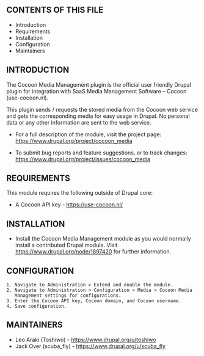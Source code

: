 CONTENTS OF THIS FILE
---------------------

 * Introduction
 * Requirements
 * Installation
 * Configuration
 * Maintainers


INTRODUCTION
------------

The Cocoon Media Management plugin is the official user friendly Drupal plugin
for integration with SaaS Media Management Software – Cocoon (use-cocoon.nl).

This plugin sends / requests the stored media from the Cocoon web service and
gets the corresponding media for easy usage in Drupal. No personal data or any
other information are sent to the web service.

 * For a full description of the module, visit the project page:
   https://www.drupal.org/project/cocoon_media

 * To submit bug reports and feature suggestions, or to track changes:
   https://www.drupal.org/project/issues/cocoon_media


REQUIREMENTS
------------

This module requires the following outside of Drupal core:

 * A Cocoon API key - https://use-cocoon.nl/


INSTALLATION
------------

 * Install the Cocoon Media Management module as you would normally install a
   contributed Drupal module. Visit https://www.drupal.org/node/1897420 for
   further information.


CONFIGURATION
-------------

    1. Navigate to Administration > Extend and enable the module.
    2. Navigate to Administration > Configuration > Media > Cocoon Media
       Management settings for configurations.
    3. Enter the Cocoon API key, Cocoon domain, and Cocoon username.
    4. Save configuration.


MAINTAINERS
-----------

 * Leo Araki (Toshiwo) - https://www.drupal.org/u/toshiwo
 * Jack Over (scuba_fly) - https://www.drupal.org/u/scuba_fly
